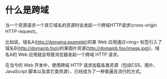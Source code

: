 # 什么是跨域

当一个资源请求一个其它域名的资源时会发起一个跨域HTTP请求\(cross-origin HTTP request\)。

比如说，域名A\(http://domaina.example\)的某 Web 应用通过&lt;img&gt; 标签引入了域名B\(http://domainb.foo\)的某图片资源\(http://domainb.foo/image.jpg\)，域名A的 Web 应用就会导致浏览器发起一个跨域 HTTP 请求。

在当今的 Web 开发中，使用跨域 HTTP 请求加载各类资源（包括CSS、图片、JavaScript 脚本以及其它类资源），已经成为了一种普遍且流行的方式。


